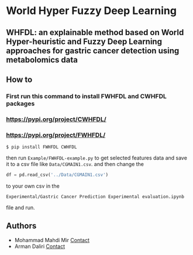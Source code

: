 # World Hyper Fuzzy Deep Learning
## WHFDL: an explainable method based on World Hyper-heuristic and Fuzzy Deep Learning approaches for gastric cancer detection using metabolomics data

## How to
### First run this command to install FWHFDL and CWHFDL packages
### https://pypi.org/project/CWHFDL/
### https://pypi.org/project/FWHFDL/
```shell
$ pip install FWHFDL CWHFDL
```
then run `Example/FWHFDL-example.py` to get selected features data and save it to a csv file like `Data/CGMAIN1.csv`.
and then change the 
```python
df = pd.read_csv('../Data/CGMAIN1.csv')
```
to your own csv in the
```
Experimental/Gastric Cancer Prediction Experimental evaluation.ipynb
```
file and run.

## Authors
- Mohammad Mahdi Mir [Contact](mailto:standardret@proton.me)
- Arman Daliri [Contact](mailto:daliriwork2@gmail.com)
